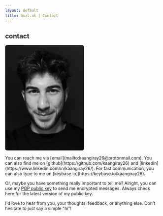 ```yaml
---
layout: default
title: buzl.uk | Contact
---
```

## contact

<div class="profile-container">
<img src="/assets/me.jpg">
<section markdown=1>
You can reach me via [email](mailto:kaangiray26@protonmail.com). You can also find me on [github](https://github.com/kaangiray26) and [linkedin](https://www.linkedin.com/in/kaangiray26/). For fast communication, you can also type to me on [keybase.io](https://keybase.io/kaangiray26).

Or, maybe you have something really important to tell me? Alright, you can use my [PGP public key](https://keys.openpgp.org/vks/v1/by-fingerprint/42F665E875C0C3716FACB05044A0654AEAE77BEC) to send me encrypted messages. Always check here for the latest version of my public key.

I'd love to hear from you, your thoughts, feedback, or anything else. Don't hesitate to just say a simple "hi"!
</section>
</div>

<style>
.profile-container {
    display: flex;
    flex-wrap: wrap;
    gap: 1rem;
}

.profile-container section {
    flex: 1;
    min-width: 256px;
}

.profile-container img {
    width: 256px;
    height: auto;
    border: 1px solid var(--border-color);
    border-radius: 0.375rem;
    object-fit: contain;
    background-color: white;
}
</style>